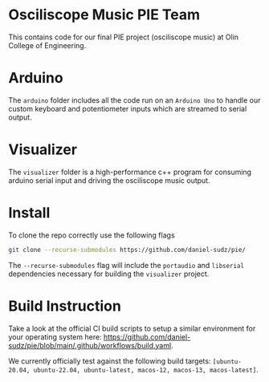 # Osciliscope Music PIE Team 
This contains code for our final PIE project (osciliscope music) at Olin College of Engineering. 

# Arduino
The ```arduino``` folder includes all the code run on an ```Arduino Uno``` to handle our custom keyboard and potentiometer inputs which are streamed to serial output. 

# Visualizer 
The ```visualizer``` folder is a high-performance c++ program for consuming arduino serial input and driving the osciliscope music output. 

# Install
To clone the repo correctly use the following flags
```bash 
git clone --recurse-submodules https://github.com/daniel-sudz/pie/
```
The ```--recurse-submodules``` flag will include the ```portaudio``` and ```libserial``` dependencies necessary for building the ```visualizer``` project. 

# Build Instruction
Take a look at the official CI build scripts to setup a similar environment for your operating system here: https://github.com/daniel-sudz/pie/blob/main/.github/workflows/build.yaml.

We currently officially test against the following build targets: `[ubuntu-20.04, ubuntu-22.04, ubuntu-latest, macos-12, macos-13, macos-latest]`.
